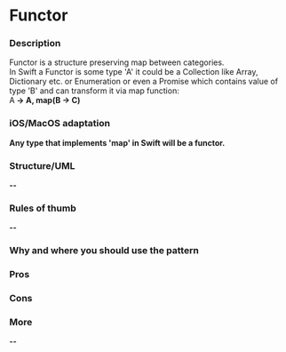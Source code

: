 
# Functor

### Description </br>
Functor is a structure preserving map between categories. </br>
In Swift a Functor is some type 'A' it could be a Collection like Array, Dictionary etc. or Enumeration or even a Promise which contains value of type 'B' and can transform it via map function: </br>
A<B> -> A<C>, map(B -> C) </br>

### iOS/MacOS adaptation </br>
Any type that implements 'map' in Swift will be a functor. </br>

### Structure/UML
--

### Rules of thumb
--

### Why and where you should use the pattern

### Pros </br>

### Cons </br>

### More
--
